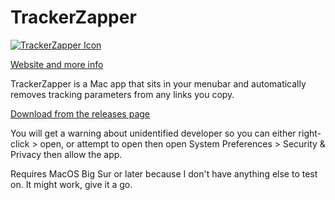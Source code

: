 # TrackerZapper

<a target="_blank" rel="noopener noreferrer" href="https://raw.githubusercontent.com/rknightuk/TrackerZapper/main/TrackerZapper/Assets.xcassets/AppIcon.appiconset/1024.png"><img src="https://raw.githubusercontent.com/rknightuk/TrackerZapper/main/TrackerZapper/Assets.xcassets/AppIcon.appiconset/128.png" alt="TrackerZapper Icon" style="max-width: 100%;"></a>

[Website and more info](https://rknight.me/apps/tracker-zapper)

TrackerZapper is a Mac app that sits in your menubar and automatically removes tracking parameters from any links you copy.

[Download from the releases page](https://github.com/rknightuk/TrackerZapper/releases/latest)

You will get a warning about unidentified developer so you can either right-click > open, or attempt to open then open System Preferences > Security & Privacy then allow the app.

Requires MacOS Big Sur or later because I don't have anything else to test on. It might work, give it a go.
